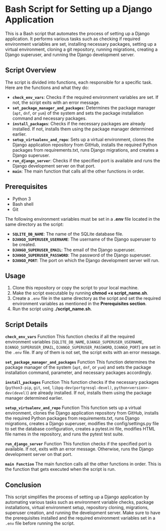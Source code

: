 # Bash Script for Setting up a Django Application
This is a Bash script that automates the process of setting up a Django application. It performs various tasks such as checking if required environment variables are set, installing necessary packages, setting up a virtual environment, cloning a git repository, running migrations, creating a Django superuser, and running the Django development server.

## Script Overview
The script is divided into functions, each responsible for a specific task. Here are the functions and what they do:

* **`check_env_vars`**: Checks if the required environment variables are set. If not, the script exits with an error message.
* **`set_package_manager_and_packages`**: Determines the package manager (`apt`, `dnf`, or `yum`) of the system and sets the package installation command and necessary packages.
* **`install_packages`**: Checks if the necessary packages are already installed. If not, installs them using the package manager determined earlier.
* **`setup_virtualenv_and_repo`**: Sets up a virtual environment, clones the Django application repository from GitHub, installs the required Python packages from requirements.txt, runs Django migrations, and creates a Django superuser.
* **`run_django_server`**: Checks if the specified port is available and runs the Django development server on that port.
* **`main`**: The main function that calls all the other functions in order.

## Prerequisites
* Python 3
* Bash shell
* Git

The following environment variables must be set in a **.env** file located in the same directory as the script:
* **`SQLITE_DB_NAME`**: The name of the SQLite database file.
* **`DJANGO_SUPERUSER_USERNAME`**: The username of the Django superuser to be created.
* **`DJANGO_SUPERUSER_EMAIL`**: The email of the Django superuser.
* **`DJANGO_SUPERUSER_PASSWORD`**: The password of the Django superuser.
* **`DJANGO_PORT`**: The port on which the Django development server will run.

## Usage
1. Clone this repository or copy the script to your local machine.
2. Make the script executable by running **chmod +x script_name.sh**.
3. Create a `.env` file in the same directory as the script and set the required environment variables as mentioned in the **Prerequisites section**.
4. Run the script using **./script_name.sh**.

## Script Details
**`check_env_vars`** Function
This function checks if all the required environment variables (`SQLITE_DB_NAME`, `DJANGO_SUPERUSER_USERNAME`, `DJANGO_SUPERUSER_EMAIL`, `DJANGO_SUPERUSER_PASSWORD`, `DJANGO_PORT`) are set in the `.env` file. If any of them is not set, the script exits with an error message.

**`set_package_manager_and_packages`** Function
This function determines the package manager of the system (`apt`, `dnf`, or `yum`) and sets the package installation command, parameter, and necessary packages accordingly.

**`install_packages`** Function
This function checks if the necessary packages (`python3-pip`, `git`, `sed`, `libpq-dev(portgresql-devel)`, `python<version>-dev(devel)`) are already installed. If not, installs them using the package manager determined earlier.

**`setup_virtualenv_and_repo`** Function
This function sets up a virtual environment, clones the Django application repository from GitHub, installs the required Python packages from requirements.txt, runs Django migrations, creates a Django superuser, modifies the config/settings.py file to set the database configuration, creates a pytest.ini file, modifies HTML file names in the repository, and runs the pytest test suite.

**`run_django_server`** Function
This function checks if the specified port is available. If not, exits with an error message. Otherwise, runs the Django development server on that port.

**`main Function`**
The main function calls all the other functions in order. This is the function that gets executed when the script is run.

## Conclusion
This script simplifies the process of setting up a Django application by automating various tasks such as environment variable checks, package installations, virtual environment setup, repository cloning, migrations, superuser creation, and running the development server. Make sure to have the prerequisites installed and the required environment variables set in a `.env` file before running the script.